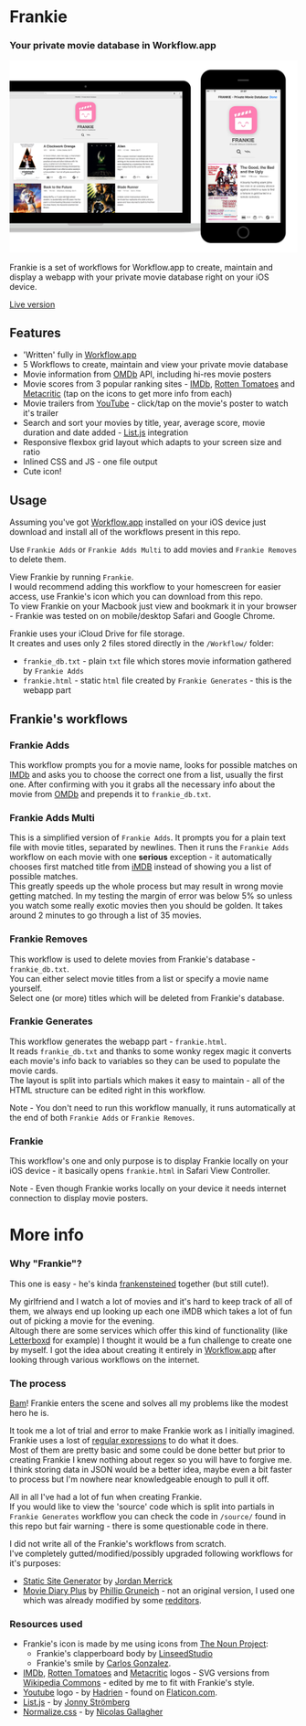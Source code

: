 # Frankie
### Your private movie database in Workflow.app

[![Frankie's Live Version](mockup.png)](https://cdn.rawgit.com/melangue/Frankie/649d50e8/demo/frankie.html)

Frankie is a set of workflows for Workflow.app to create, maintain and display a webapp with your private movie database right on your iOS device.

[Live version](https://cdn.rawgit.com/melangue/Frankie/649d50e8/demo/frankie.html)

## Features
* 'Written' fully in [Workflow.app](https://itunes.apple.com/app/workflow-powerful-automation/id915249334)
* 5 Workflows to create, maintain and view your private movie database
* Movie information from [OMDb](http://omdbapi.com) API, including hi-res movie posters
* Movie scores from 3 popular ranking sites - [IMDb](http://www.imdb.com/), [Rotten Tomatoes](https://www.rottentomatoes.com/) and [Metacritic](http://www.metacritic.com/) (tap on the icons to get more info from each)
* Movie trailers from [YouTube](https://www.youtube.com/) - click/tap on the movie's poster to watch it's trailer
* Search and sort your movies by title, year, average score, movie duration and date added - [List.js](http://listjs.com) integration
* Responsive flexbox grid layout which adapts to your screen size and ratio
* Inlined CSS and JS - one file output
* Cute icon!

## Usage
Assuming you've got [Workflow.app](https://itunes.apple.com/app/workflow-powerful-automation/id915249334) installed on your iOS device just download and install all of the workflows present in this repo.

Use `Frankie Adds` or `Frankie Adds Multi` to add movies and `Frankie Removes` to delete them.

View Frankie by running `Frankie`.  
I would recommend adding this workflow to your homescreen for easier access, use Frankie's icon which you can download from this repo.  
To view Frankie on your Macbook just view and bookmark it in your browser - Frankie was tested on on mobile/desktop Safari and Google Chrome.

Frankie uses your iCloud Drive for file storage.  
It creates and uses only 2 files stored directly in the `/Workflow/` folder:
* `frankie_db.txt` - plain `txt` file which stores movie information gathered by `Frankie Adds`
* `frankie.html` - static `html` file created by `Frankie Generates` - this is the webapp part

## Frankie's workflows
### Frankie Adds
This workflow prompts you for a movie name, looks for possible matches on [IMDb](http://www.imdb.com/) and asks you to choose the correct one from a list, usually the first one.
After confirming with you it grabs all the necessary info about the movie from [OMDb](http://omdbapi.com) and prepends it to `frankie_db.txt`.

### Frankie Adds Multi
This is a simplified version of `Frankie Adds`.
It prompts you for a plain text file with movie titles, separated by newlines.
Then it runs the `Frankie Adds` workflow on each movie with one **serious** exception - it automatically chooses first matched title from [iMDB](http://www.imdb.com) instead of showing you a list of possible matches.  
This greatly speeds up the whole process but may result in wrong movie getting matched.
In my testing the margin of error was below 5% so unless you watch some really exotic movies then you should be golden.
It takes around 2 minutes to go through a list of 35 movies.

### Frankie Removes
This workflow is used to delete movies from Frankie's database - `frankie_db.txt`.  
You can either select movie titles from a list or specify a movie name yourself.  
Select one (or more) titles which will be deleted from Frankie's database.

### Frankie Generates
This workflow generates the webapp part - `frankie.html`.  
It reads `frankie_db.txt` and thanks to some wonky regex magic it converts each movie's info back to variables so they can be used to populate the movie cards.  
The layout is split into partials which makes it easy to maintain - all of the HTML structure can be edited right in this workflow.

Note - You don't need to run this workflow manually, it runs automatically at the end of both `Frankie Adds` or `Frankie Removes`.

### Frankie
This workflow's one and only purpose is to display Frankie locally on your iOS device - it basically opens `frankie.html` in Safari View Controller.

Note - Even though Frankie works locally on your device it needs internet connection to display movie posters.

# More info
### Why "Frankie"?
This one is easy - he's kinda [frankensteined](https://media.giphy.com/media/S9C2vmzuK0dRm/giphy.gif) together (but still cute!).

My girlfriend and I watch a lot of movies and it's hard to keep track of all of them, we always end up looking up each one iMDB which takes a lot of fun out of picking a movie for the evening.  
Altough there are some services which offer this kind of functionality (like [Letterboxd](https://letterboxd.com/) for example) I thought it would be a fun challenge to create one by myself.
I got the idea about creating it entirely in [Workflow.app](https://itunes.apple.com/app/workflow-powerful-automation/id915249334) after looking through various workflows on the internet.

### The process
[Bam](https://media.giphy.com/media/ZQjUvxPYUQ21q/giphy.gif)! Frankie enters the scene and solves all my problems like the modest hero he is.  

It took me a lot of trial and error to make Frankie work as I initially imagined.  
Frankie uses a lost of [regular expressions](https://en.wikipedia.org/wiki/Regular_expression) to do what it does.  
Most of them are pretty basic and some could be done better but prior to creating Frankie I knew nothing about regex so you will have to forgive me.  
I think storing data in JSON would be a better idea, maybe even a bit faster to process but I'm nowhere near knowledgeable enough to pull it off.

All in all I've had a lot of fun when creating Frankie.  
If you would like to view the 'source' code which is split into partials in `Frankie Generates` workflow you can check the code in `/source/` found in this repo but fair warning - there is some questionable code in there.

I did not write all of the Frankie's workflows from scratch.  
I've completely gutted/modified/possibly upgraded following workflows for it's purposes:
* [Static Site Generator](https://workflow.directory/workflows/static-site-generator/) by [Jordan Merrick](https://www.jordanmerrick.com/)
* [Movie Diary Plus](https://onetapless.com/actions/workflow/movie-diary-plus) by [Phillip Gruneich](https://onetapless.com) - not an original version, I used one which was already modified by some [redditors](https://www.reddit.com/r/workflow/comments/4no6lb/bug_movie_to_day_one_workflow_no_longer_working/).

### Resources used
* Frankie's icon is made by me using icons from [The Noun Project](https://thenounproject.com/):
  - Frankie's clapperboard body by [LinseedStudio](https://thenounproject.com/term/clapperboard/653910/)
  - Frankie's smile by [Carlos Gonzalez](https://thenounproject.com/term/happy-mask/859163/).
* [IMDb](http://www.imdb.com/), [Rotten Tomatoes](https://www.rottentomatoes.com/) and [Metacritic](http://www.metacritic.com/) logos - SVG versions from [Wikipedia Commons](https://commons.wikimedia.org/) - edited by me to fit with Frankie's style.
* [Youtube](https://www.youtube.com/) logo - by [Hadrien](http://www.flaticon.com/authors/hadrien) - found on [Flaticon.com](http://www.flaticon.com).
* [List.js](http://listjs.com) - by [Jonny Strömberg](https://github.com/javve)
* [Normalize.css](https://github.com/necolas/normalize.css) - by [Nicolas Gallagher](https://github.com/necolas/)
